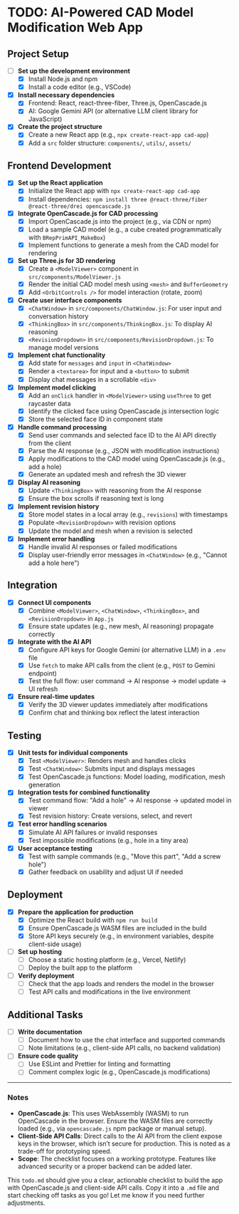 # TODO: AI-Powered CAD Model Modification Web App

## Project Setup
- [ ] **Set up the development environment**
  - [x] Install Node.js and npm
  - [x] Install a code editor (e.g., VSCode)
- [x] **Install necessary dependencies**
  - [x] Frontend: React, react-three-fiber, Three.js, OpenCascade.js
  - [x] AI: Google Gemini API (or alternative LLM client library for JavaScript)
- [x] **Create the project structure**
  - [x] Create a new React app (e.g., `npx create-react-app cad-app`)
  - [x] Add a `src` folder structure: `components/`, `utils/`, `assets/`

## Frontend Development
- [x] **Set up the React application**
  - [x] Initialize the React app with `npx create-react-app cad-app`
  - [x] Install dependencies: `npm install three @react-three/fiber @react-three/drei opencascade.js`
- [x] **Integrate OpenCascade.js for CAD processing**
  - [x] Import OpenCascade.js into the project (e.g., via CDN or npm)
  - [x] Load a sample CAD model (e.g., a cube created programmatically with `BRepPrimAPI_MakeBox`)
  - [x] Implement functions to generate a mesh from the CAD model for rendering
- [x] **Set up Three.js for 3D rendering**
  - [x] Create a `<ModelViewer>` component in `src/components/ModelViewer.js`
  - [x] Render the initial CAD model mesh using `<mesh>` and `BufferGeometry`
  - [x] Add `<OrbitControls />` for model interaction (rotate, zoom)
- [x] **Create user interface components**
  - [x] `<ChatWindow>` in `src/components/ChatWindow.js`: For user input and conversation history
  - [x] `<ThinkingBox>` in `src/components/ThinkingBox.js`: To display AI reasoning
  - [x] `<RevisionDropdown>` in `src/components/RevisionDropdown.js`: To manage model versions
- [x] **Implement chat functionality**
  - [x] Add state for `messages` and `input` in `<ChatWindow>`
  - [x] Render a `<textarea>` for input and a `<button>` to submit
  - [x] Display chat messages in a scrollable `<div>`
- [x] **Implement model clicking**
  - [x] Add an `onClick` handler in `<ModelViewer>` using `useThree` to get raycaster data
  - [x] Identify the clicked face using OpenCascade.js intersection logic
  - [x] Store the selected face ID in component state
- [x] **Handle command processing**
  - [x] Send user commands and selected face ID to the AI API directly from the client
  - [x] Parse the AI response (e.g., JSON with modification instructions)
  - [x] Apply modifications to the CAD model using OpenCascade.js (e.g., add a hole)
  - [x] Generate an updated mesh and refresh the 3D viewer
- [x] **Display AI reasoning**
  - [x] Update `<ThinkingBox>` with reasoning from the AI response
  - [x] Ensure the box scrolls if reasoning text is long
- [x] **Implement revision history**
  - [x] Store model states in a local array (e.g., `revisions`) with timestamps
  - [x] Populate `<RevisionDropdown>` with revision options
  - [x] Update the model and mesh when a revision is selected
- [x] **Implement error handling**
  - [x] Handle invalid AI responses or failed modifications
  - [x] Display user-friendly error messages in `<ChatWindow>` (e.g., "Cannot add a hole here")

## Integration
- [x] **Connect UI components**
  - [x] Combine `<ModelViewer>`, `<ChatWindow>`, `<ThinkingBox>`, and `<RevisionDropdown>` in `App.js`
  - [x] Ensure state updates (e.g., new mesh, AI reasoning) propagate correctly
- [x] **Integrate with the AI API**
  - [x] Configure API keys for Google Gemini (or alternative LLM) in a `.env` file
  - [x] Use `fetch` to make API calls from the client (e.g., `POST` to Gemini endpoint)
  - [x] Test the full flow: user command → AI response → model update → UI refresh
- [x] **Ensure real-time updates**
  - [x] Verify the 3D viewer updates immediately after modifications
  - [x] Confirm chat and thinking box reflect the latest interaction

## Testing
- [x] **Unit tests for individual components**
  - [x] Test `<ModelViewer>`: Renders mesh and handles clicks
  - [x] Test `<ChatWindow>`: Submits input and displays messages
  - [x] Test OpenCascade.js functions: Model loading, modification, mesh generation
- [x] **Integration tests for combined functionality**
  - [x] Test command flow: "Add a hole" → AI response → updated model in viewer
  - [x] Test revision history: Create versions, select, and revert
- [x] **Test error handling scenarios**
  - [x] Simulate AI API failures or invalid responses
  - [x] Test impossible modifications (e.g., hole in a tiny area)
- [x] **User acceptance testing**
  - [x] Test with sample commands (e.g., "Move this part", "Add a screw hole")
  - [x] Gather feedback on usability and adjust UI if needed

## Deployment
- [x] **Prepare the application for production**
  - [x] Optimize the React build with `npm run build`
  - [x] Ensure OpenCascade.js WASM files are included in the build
  - [x] Store API keys securely (e.g., in environment variables, despite client-side usage)
- [ ] **Set up hosting**
  - [ ] Choose a static hosting platform (e.g., Vercel, Netlify)
  - [ ] Deploy the built app to the platform
- [ ] **Verify deployment**
  - [ ] Check that the app loads and renders the model in the browser
  - [ ] Test API calls and modifications in the live environment

## Additional Tasks
- [ ] **Write documentation**
  - [ ] Document how to use the chat interface and supported commands
  - [ ] Note limitations (e.g., client-side API calls, no backend validation)
- [ ] **Ensure code quality**
  - [ ] Use ESLint and Prettier for linting and formatting
  - [ ] Comment complex logic (e.g., OpenCascade.js modifications)

---

### Notes
- **OpenCascade.js**: This uses WebAssembly (WASM) to run OpenCascade in the browser. Ensure the WASM files are correctly loaded (e.g., via `opencascade.js` npm package or manual setup).
- **Client-Side API Calls**: Direct calls to the AI API from the client expose keys in the browser, which isn’t secure for production. This is noted as a trade-off for prototyping speed.
- **Scope**: The checklist focuses on a working prototype. Features like advanced security or a proper backend can be added later.

This `todo.md` should give you a clear, actionable checklist to build the app with OpenCascade.js and client-side API calls. Copy it into a `.md` file and start checking off tasks as you go! Let me know if you need further adjustments.
